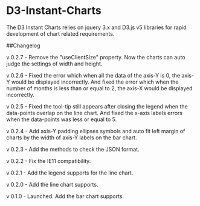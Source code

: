 ﻿# D3-Instant-Charts
The D3 Instant Charts relies on jquery 3.x and D3.js v5 libraries for rapid development of chart related requirements.

##Changelog

v 0.2.7 - Remove the "useClientSize" property. Now the charts can auto judge the settings of width and height.

v 0.2.6 - Fixed the error which when all the data of the axis-Y is 0, the axis-Y would be displayed incorrectly. And fixed the error which when the number of months is less than or equal to 2, the axis-X would be displayed incorrectly.

v 0.2.5 - Fixed the tool-tip still appears after closing the legend when the data-points overlap on the line chart. And fixed the x-axis labels errors when the data-points was less or equal to 5.

v 0.2.4 - Add axis-Y padding ellipses symbols and auto fit left margin of charts by the width of axis-Y labels on the bar chart.

v 0.2.3 - Add the methods to check the JSON format.

v 0.2.2 - Fix the IE11 compatibility.

v 0.2.1 - Add the legend supports for the line chart.

v 0.2.0 - Add the line chart supports.

v 0.1.0 - Launched. Add the bar chart supports.
